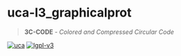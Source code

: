 # uca-l3\_graphicalprot
> **3C-CODE** - _Colored and Compressed Circular Code_

[//]: <> (TODO readme.md)
[![uca](https://www.uca.fr/uas/ksup/LOGO_CLAIR/UCA__Logo_head.png)](https://www.uca.fr)
[![lgpl-v3](https://www.gnu.org/graphics/lgplv3-with-text-154x68.png)](https://www.gnu.org/licenses/lgpl-3.0.html)